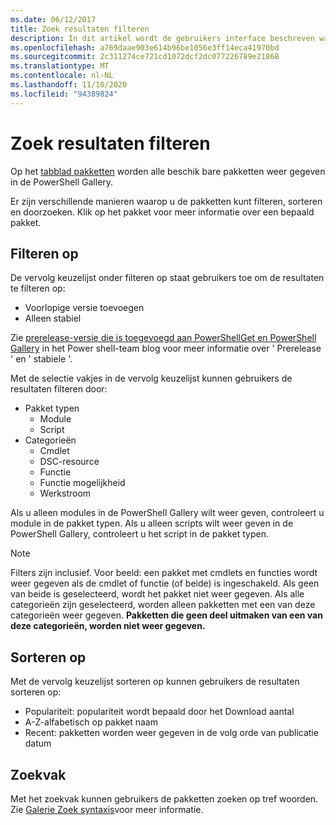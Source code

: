 ```yaml
---
ms.date: 06/12/2017
title: Zoek resultaten filteren
description: In dit artikel wordt de gebruikers interface beschreven waarmee inhoud in het PowerShell Gallery wordt gefilterd.
ms.openlocfilehash: a769daae903e614b96be1056e3ff14eca41970bd
ms.sourcegitcommit: 2c311274ce721cd1072dcf2dc077226789e21868
ms.translationtype: MT
ms.contentlocale: nl-NL
ms.lasthandoff: 11/10/2020
ms.locfileid: "94389824"
---
```

# <a name="filtering-search-results"></a>Zoek resultaten filteren

Op het [tabblad pakketten](https://www.powershellgallery.com/packages) worden alle beschik bare pakketten weer gegeven in de PowerShell Gallery.

Er zijn verschillende manieren waarop u de pakketten kunt filteren, sorteren en doorzoeken. Klik op het pakket voor meer informatie over een bepaald pakket.

## <a name="filter-by"></a>Filteren op

De vervolg keuzelijst onder filteren op staat gebruikers toe om de resultaten te filteren op:

- Voorlopige versie toevoegen
- Alleen stabiel

Zie [prerelease-versie die is toegevoegd aan PowerShellGet en PowerShell Gallery](https://devblogs.microsoft.com/powershell/prerelease-versioning-added-to-powershellget-and-powershell-gallery/) in het Power shell-team blog voor meer informatie over ' Prerelease ' en ' stabiele '.

Met de selectie vakjes in de vervolg keuzelijst kunnen gebruikers de resultaten filteren door:

- Pakket typen
  - Module
  - Script
- Categorieën
  - Cmdlet
  - DSC-resource
  - Functie
  - Functie mogelijkheid
  - Werkstroom

Als u alleen modules in de PowerShell Gallery wilt weer geven, controleert u module in de pakket typen. Als u alleen scripts wilt weer geven in de PowerShell Gallery, controleert u het script in de pakket typen.

> [!NOTE]
> Filters zijn inclusief. Voor beeld: een pakket met cmdlets en functies wordt weer gegeven als de cmdlet of functie (of beide) is ingeschakeld. Als geen van beide is geselecteerd, wordt het pakket niet weer gegeven. Als alle categorieën zijn geselecteerd, worden alleen pakketten met een van deze categorieën weer gegeven. **Pakketten die geen deel uitmaken van een van deze categorieën, worden niet weer gegeven.**

## <a name="sort-by"></a>Sorteren op

Met de vervolg keuzelijst sorteren op kunnen gebruikers de resultaten sorteren op:

- Populariteit: populariteit wordt bepaald door het Download aantal
- A-Z-alfabetisch op pakket naam
- Recent: pakketten worden weer gegeven in de volg orde van publicatie datum

## <a name="search-box"></a>Zoekvak

Met het zoekvak kunnen gebruikers de pakketten zoeken op tref woorden.
Zie [Galerie Zoek syntaxis](search-syntax.md)voor meer informatie.
